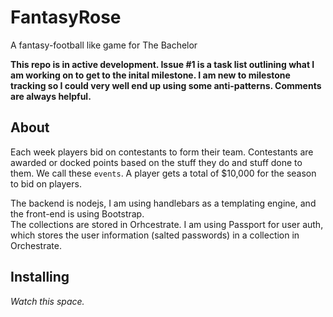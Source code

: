 # FantasyRose
A fantasy-football like game for The Bachelor

**This repo is in active development.  Issue #1 is a task list outlining what I am working on to get to the inital milestone.  I am new to milestone tracking so I could very well end up using some anti-patterns.  Comments are always helpful.**

## About 
Each week players bid on contestants to form their team.  Contestants are awarded or docked points based on the stuff they do and stuff done to them.  We call these `events`.  A player gets a total of $10,000 for the season to bid on players.  

The backend is nodejs, I am using handlebars as a templating engine, and the front-end is using Bootstrap.  
The collections are stored in Orhcestrate.  I am using Passport for user auth, which stores the user information (salted passwords) in a collection in Orchestrate.

## Installing
*Watch this space.*
